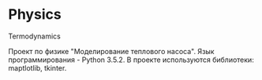 # Physics
Termodynamics


Проект по физике "Моделирование теплового насоса". 
Язык программирования - Python 3.5.2.
В проекте используются библиотеки: maptlotlib, tkinter.
